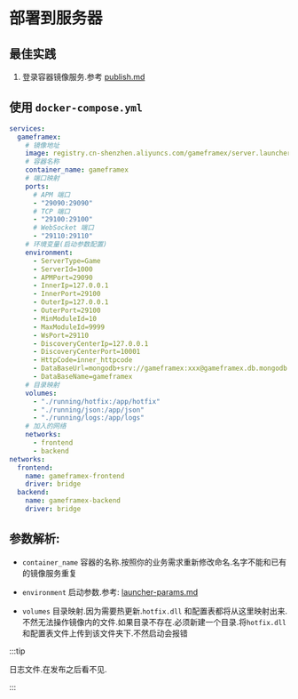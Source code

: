 # 部署到服务器

## 最佳实践

1. 登录容器镜像服务.参考 [publish.md](publish.md#私有镜像aliyun)

## 使用 `docker-compose.yml`

```yaml
services:
  gameframex:
    # 镜像地址
    image: registry.cn-shenzhen.aliyuncs.com/gameframex/server.launcher:1.0.0
    # 容器名称
    container_name: gameframex
    # 端口映射
    ports:
      # APM 端口
      - "29090:29090"
      # TCP 端口
      - "29100:29100"
      # WebSocket 端口
      - "29110:29110"
    # 环境变量(启动参数配置)
    environment:
      - ServerType=Game
      - ServerId=1000
      - APMPort=29090
      - InnerIp=127.0.0.1
      - InnerPort=29100
      - OuterIp=127.0.0.1
      - OuterPort=29100
      - MinModuleId=10
      - MaxModuleId=9999
      - WsPort=29110
      - DiscoveryCenterIp=127.0.0.1
      - DiscoveryCenterPort=10001
      - HttpCode=inner_httpcode
      - DataBaseUrl=mongodb+srv://gameframex:xxx@gameframex.db.mongodb.net/?retryWrites=true&w=majority
      - DataBaseName=gameframex
    # 目录映射
    volumes:
      - "./running/hotfix:/app/hotfix"
      - "./running/json:/app/json"
      - "./running/logs:/app/logs"
    # 加入的网络
    networks:
      - frontend
      - backend
networks:
  frontend:
    name: gameframex-frontend
    driver: bridge
  backend:
    name: gameframex-backend
    driver: bridge

```

## 参数解析:

- `container_name` 容器的名称.按照你的业务需求重新修改命名.名字不能和已有的镜像服务重复

- `environment` 启动参数.参考: [launcher-params.md](../server/launcher-params.md#参数解析)

- `volumes` 目录映射.因为需要热更新.`hotfix.dll`
  和配置表都将从这里映射出来.不然无法操作镜像内的文件.如果目录不存在.必须新建一个目录.将`hotfix.dll`
  和配置表文件上传到该文件夹下.不然启动会报错

:::tip

日志文件.在发布之后看不见.

:::
